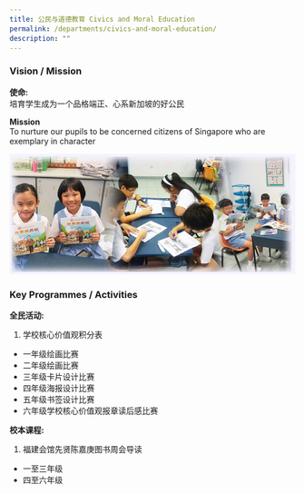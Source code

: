 ```yaml
---
title: 公民与道德教育 Civics and Moral Education
permalink: /departments/civics-and-moral-education/
description: ""
---
```


### Vision / Mission

**使命:** <br>
培育学生成为一个品格端正、心系新加坡的好公民

**Mission** <br>
To nurture our pupils to be concerned citizens of Singapore who are exemplary in character

![](/images/civic_vision.jpg)

### Key Programmes / Activities

**全民活动:** <br>
1. 学校核心价值观积分表
* 一年级绘画比赛
* 二年级绘画比赛
* 三年级卡片设计比赛
* 四年级海报设计比赛
* 五年级书签设计比赛
* 六年级学校核心价值观报章读后感比赛

**校本课程:** <br>
1. 福建会馆先贤陈嘉庚图书周会导读
* 一至三年级
* 四至六年级